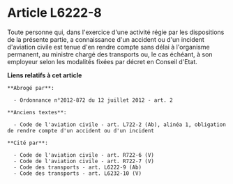 # Article L6222-8

Toute personne qui, dans l'exercice d'une activité régie par les dispositions de la présente partie, a connaissance d'un
accident ou d'un incident d'aviation civile est tenue d'en rendre compte sans délai à l'organisme permanent, au ministre
chargé des transports ou, le cas échéant, à son employeur selon les modalités fixées par décret en Conseil d'Etat.

**Liens relatifs à cet article**

	**Abrogé par**:

	  - Ordonnance n°2012-872 du 12 juillet 2012 - art. 2

	**Anciens textes**:

	  - Code de l'aviation civile - art. L722-2 (Ab), alinéa 1, obligation de rendre compte d'un accident ou d'un incident

	**Cité par**:

	  - Code de l'aviation civile - art. R722-6 (V)
	  - Code de l'aviation civile - art. R722-7 (V)
	  - Code des transports - art. L6222-9 (Ab)
	  - Code des transports - art. L6232-10 (V)
